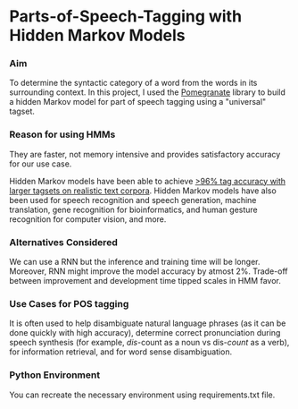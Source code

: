 # Parts-of-Speech-Tagging with Hidden Markov Models 

### Aim

To determine the syntactic category of a word from the words in its surrounding context. In this project, I used the [Pomegranate](http://pomegranate.readthedocs.io/) library to build a hidden Markov model for part of speech tagging using a "universal" tagset. 

### Reason for using HMMs
They are faster, not memory intensive and provides satisfactory accuracy for our use case.

Hidden Markov models have been able to achieve [>96% tag accuracy with larger tagsets on realistic text corpora](http://www.coli.uni-saarland.de/~thorsten/publications/Brants-ANLP00.pdf). Hidden Markov models have also been used for speech recognition and speech generation, machine translation, gene recognition for bioinformatics, and human gesture recognition for computer vision, and more.  

### Alternatives Considered
We can use a RNN but the inference and training time will be longer. Moreover, RNN might improve the model accuracy by atmost 2%. Trade-off between improvement and development time tipped scales in HMM favor.

### Use Cases for POS tagging
It is often used to help disambiguate natural language phrases (as it can be done quickly with high accuracy), determine correct pronunciation during speech synthesis (for example, _dis_-count as a noun vs dis-_count_ as a verb), for information retrieval, and for word sense disambiguation.

### Python Environment
You can recreate the necessary environment using requirements.txt file.
